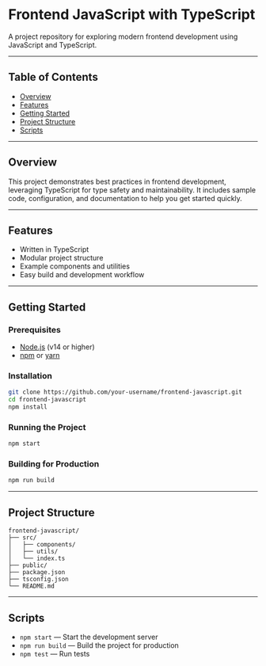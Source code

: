 # Frontend JavaScript with TypeScript

A project repository for exploring modern frontend development using JavaScript and TypeScript.

---

## Table of Contents

- [Overview](#overview)
- [Features](#features)
- [Getting Started](#getting-started)
- [Project Structure](#project-structure)
- [Scripts](#scripts)

---

## Overview

This project demonstrates best practices in frontend development, leveraging TypeScript for type safety and maintainability. It includes sample code, configuration, and documentation to help you get started quickly.

---

## Features

- Written in TypeScript
- Modular project structure
- Example components and utilities
- Easy build and development workflow

---

## Getting Started

### Prerequisites

- [Node.js](https://nodejs.org/) (v14 or higher)
- [npm](https://www.npmjs.com/) or [yarn](https://yarnpkg.com/)

### Installation

```bash
git clone https://github.com/your-username/frontend-javascript.git
cd frontend-javascript
npm install
```

### Running the Project

```bash
npm start
```

### Building for Production

```bash
npm run build
```

---

## Project Structure

```
frontend-javascript/
├── src/
│   ├── components/
│   ├── utils/
│   └── index.ts
├── public/
├── package.json
├── tsconfig.json
└── README.md
```

---

## Scripts

- `npm start` — Start the development server
- `npm run build` — Build the project for production
- `npm test` — Run tests


